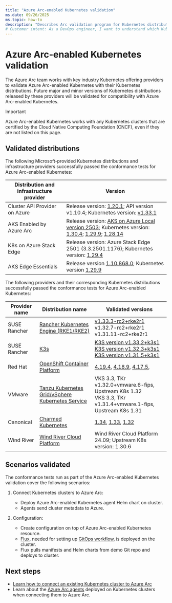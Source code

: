 ```yaml
---
title: "Azure Arc-enabled Kubernetes validation"
ms.date: 09/26/2025
ms.topic: how-to
description: "Describes Arc validation program for Kubernetes distributions"
# Customer intent: As a DevOps engineer, I want to understand which Kubernetes distributions have passed conformance tests for Azure Arc, so that I can ensure compatibility and successful integration for managing my clusters across cloud environments.
---
```


# Azure Arc-enabled Kubernetes validation

The Azure Arc team works with key industry Kubernetes offering providers to validate Azure Arc-enabled Kubernetes with their Kubernetes distributions. Future major and minor versions of Kubernetes distributions released by these providers will be validated for compatibility with Azure Arc-enabled Kubernetes.

> [!IMPORTANT]
> Azure Arc-enabled Kubernetes works with any Kubernetes clusters that are certified by the Cloud Native Computing Foundation (CNCF), even if they are not listed on this page.

## Validated distributions

The following Microsoft-provided Kubernetes distributions and infrastructure providers successfully passed the conformance tests for Azure Arc-enabled Kubernetes:

| Distribution and infrastructure provider | Version |
| ---------------------------------------- | ------- |
| Cluster API Provider on Azure            | Release version: [1.20.1](https://github.com/kubernetes-sigs/cluster-api-provider-azure/releases/tag/v1.20.1); API version v1.10.4; Kubernetes version: [v1.33.1](https://github.com/kubernetes/kubernetes/releases/tag/v1.33.1) |
| AKS Enabled by Azure Arc                 | Release version: [AKS on Azure Local version 2503](/azure/aks/aksarc/aks-whats-new-local#release-2503); Kubernetes version: [1.30.4](https://github.com/kubernetes/kubernetes/releases/tag/v1.30.4); [1.29.9](https://github.com/kubernetes/kubernetes/releases/tag/v1.29.9); [1.28.14](https://github.com/kubernetes/kubernetes/releases/tag/v1.28.14) |
| K8s on Azure Stack Edge                  | Release version: Azure Stack Edge 2501 (3.3.2501.1176); Kubernetes version: [1.29.4](https://github.com/kubernetes/kubernetes/releases/tag/v1.29.4) |
| AKS Edge Essentials                      | Release version [1.10.868.0](https://github.com/Azure/AKS-Edge/releases); Kubernetes version [1.29.9](https://github.com/kubernetes/kubernetes/releases/tag/v1.29.9) |

The following providers and their corresponding Kubernetes distributions successfully passed the conformance tests for Azure Arc-enabled Kubernetes:

| Provider name | Distribution name | Validated versions|
| ------------ | ----------------- | -------------------- |
| SUSE Rancher | [Rancher Kubernetes Engine (RKE1/RKE2)](https://www.rancher.com/index.php/products/rke) | [v1.33.3-rc2+rke2r1](https://github.com/rancher/rke2/releases)<br>v1.32.7-rc2+rke2r1<br>v1.31.11-rc2+rke2r1 |
| SUSE Rancher      | [K3s](https://rancher.com/products/k3s/) | [K3S version v1.33.2+k3s1](https://github.com/k3s-io/k3s/releases/tag/v1.33.2%2Bk3s1)<br>[K3S version v1.32.3+k3s1](https://github.com/k3s-io/k3s/releases/tag/v1.32.3%2Bk3s1)<br> [K3S version v1.31.5+k3s1](https://github.com/k3s-io/k3s/releases/tag/v1.31.5%2Bk3s1) |
| Red Hat       | [OpenShift Container Platform](https://www.openshift.com/products/container-platform) | [4.19.4](https://docs.redhat.com/en/documentation/openshift_container_platform/4.19/html/release_notes/ocp-4-19-release-notes), [4.18.9](https://docs.redhat.com/en/documentation/openshift_container_platform/4.18/html/release_notes/ocp-4-18-release-notes),  [4.17.5](https://docs.redhat.com/en/documentation/openshift_container_platform/4.17/html/release_notes/ocp-4-17-release-notes),  |
| VMware       | [Tanzu Kubernetes Grid/vSphere Kubernetes Service](https://tanzu.vmware.com/kubernetes-grid) | VKS 3.3, TKr v1.32.0+vmware.6-fips, Upstream K8s 1.32<br>VKS 3.3, TKr v1.31.4+vmware.1-fips, Upstream K8s 1.31 |
| Canonical    | [Charmed Kubernetes](https://ubuntu.com/kubernetes)| [1.34](https://ubuntu.com/kubernetes/charmed-k8s/docs/1.34/components), [1.33](https://ubuntu.com/kubernetes/docs/1.33/components), [1.32](https://ubuntu.com/kubernetes/charmed-k8s/docs/1.32/components)|
| Wind River | [Wind River Cloud Platform](https://www.windriver.com/studio/operator/cloud-platform) |Wind River Cloud Platform 24.09; Upstream K8s version: 1.30.6|

## Scenarios validated

The conformance tests run as part of the Azure Arc-enabled Kubernetes validation cover the following scenarios:

1. Connect Kubernetes clusters to Azure Arc:
    * Deploy Azure Arc-enabled Kubernetes agent Helm chart on cluster.
    * Agents send cluster metadata to Azure.

2. Configuration:
    * Create configuration on top of Azure Arc-enabled Kubernetes resource.
    * [Flux](https://docs.fluxcd.io/), needed for setting up [GitOps workflow](tutorial-use-gitops-flux2.md), is deployed on the cluster.
    * Flux pulls manifests and Helm charts from demo Git repo and deploys to cluster.

## Next steps

* [Learn how to connect an existing Kubernetes cluster to Azure Arc](./quickstart-connect-cluster.md)
* Learn about the [Azure Arc agents](conceptual-agent-overview.md) deployed on Kubernetes clusters when connecting them to Azure Arc.





